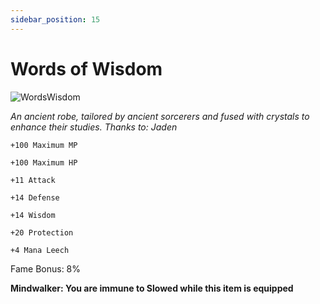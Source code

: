 ```yaml
---
sidebar_position: 15
---
```


# Words of Wisdom

![WordsWisdom](https://vwiki.valorserver.com/api/item/picture/words%20of%20wisdom)

<i>An ancient robe, tailored by ancient sorcerers and fused with crystals to enhance their studies. Thanks to: Jaden</i>

    +100 Maximum MP
   
    +100 Maximum HP
    
    +11 Attack
    
    +14 Defense
    
    +14 Wisdom
    
    +20 Protection
    
    +4 Mana Leech
   
Fame Bonus: 8%

**Mindwalker: You are immune to Slowed while this item is equipped**
